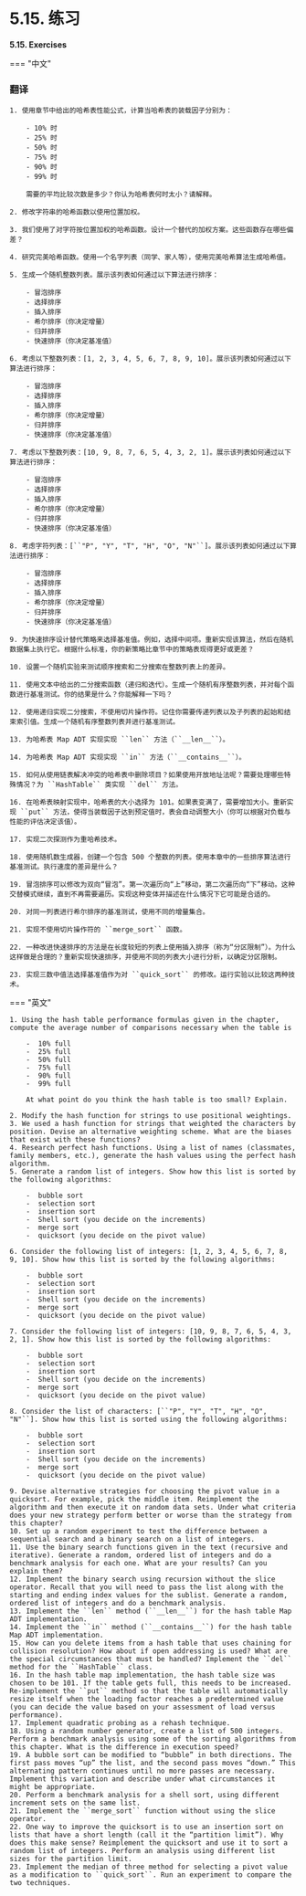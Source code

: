 # 5.15. 练习
    
**5.15. Exercises**

=== "中文"

### 翻译

    1. 使用章节中给出的哈希表性能公式，计算当哈希表的装载因子分别为：

        - 10% 时
        - 25% 时
        - 50% 时
        - 75% 时
        - 90% 时
        - 99% 时

        需要的平均比较次数是多少？你认为哈希表何时太小？请解释。

    2. 修改字符串的哈希函数以使用位置加权。

    3. 我们使用了对字符按位置加权的哈希函数。设计一个替代的加权方案。这些函数存在哪些偏差？

    4. 研究完美哈希函数。使用一个名字列表（同学、家人等），使用完美哈希算法生成哈希值。

    5. 生成一个随机整数列表。展示该列表如何通过以下算法进行排序：

        - 冒泡排序
        - 选择排序
        - 插入排序
        - 希尔排序（你决定增量）
        - 归并排序
        - 快速排序（你决定基准值）

    6. 考虑以下整数列表：[1, 2, 3, 4, 5, 6, 7, 8, 9, 10]。展示该列表如何通过以下算法进行排序：

        - 冒泡排序
        - 选择排序
        - 插入排序
        - 希尔排序（你决定增量）
        - 归并排序
        - 快速排序（你决定基准值）

    7. 考虑以下整数列表：[10, 9, 8, 7, 6, 5, 4, 3, 2, 1]。展示该列表如何通过以下算法进行排序：

        - 冒泡排序
        - 选择排序
        - 插入排序
        - 希尔排序（你决定增量）
        - 归并排序
        - 快速排序（你决定基准值）

    8. 考虑字符列表：[``"P", "Y", "T", "H", "O", "N"``]。展示该列表如何通过以下算法进行排序：

        - 冒泡排序
        - 选择排序
        - 插入排序
        - 希尔排序（你决定增量）
        - 归并排序
        - 快速排序（你决定基准值）

    9. 为快速排序设计替代策略来选择基准值。例如，选择中间项。重新实现该算法，然后在随机数据集上执行它。根据什么标准，你的新策略比章节中的策略表现得更好或更差？

    10. 设置一个随机实验来测试顺序搜索和二分搜索在整数列表上的差异。

    11. 使用文本中给出的二分搜索函数（递归和迭代）。生成一个随机有序整数列表，并对每个函数进行基准测试。你的结果是什么？你能解释一下吗？

    12. 使用递归实现二分搜索，不使用切片操作符。记住你需要传递列表以及子列表的起始和结束索引值。生成一个随机有序整数列表并进行基准测试。

    13. 为哈希表 Map ADT 实现实现 ``len`` 方法（``__len__``）。

    14. 为哈希表 Map ADT 实现实现 ``in`` 方法（``__contains__``）。

    15. 如何从使用链表解决冲突的哈希表中删除项目？如果使用开放地址法呢？需要处理哪些特殊情况？为 ``HashTable`` 类实现 ``del`` 方法。

    16. 在哈希表映射实现中，哈希表的大小选择为 101。如果表变满了，需要增加大小。重新实现 ``put`` 方法，使得当装载因子达到预定值时，表会自动调整大小（你可以根据对负载与性能的评估决定该值）。

    17. 实现二次探测作为重哈希技术。

    18. 使用随机数生成器，创建一个包含 500 个整数的列表。使用本章中的一些排序算法进行基准测试。执行速度的差异是什么？

    19. 冒泡排序可以修改为双向“冒泡”。第一次遍历向“上”移动，第二次遍历向“下”移动。这种交替模式继续，直到不再需要遍历。实现这种变体并描述在什么情况下它可能是合适的。

    20. 对同一列表进行希尔排序的基准测试，使用不同的增量集合。

    21. 实现不使用切片操作符的 ``merge_sort`` 函数。

    22. 一种改进快速排序的方法是在长度较短的列表上使用插入排序（称为“分区限制”）。为什么这样做是合理的？重新实现快速排序，并使用不同的列表大小进行分析，以确定分区限制。

    23. 实现三数中值法选择基准值作为对 ``quick_sort`` 的修改。运行实验以比较这两种技术。

=== "英文"

    1. Using the hash table performance formulas given in the chapter, compute the average number of comparisons necessary when the table is
        
        -  10% full
        -  25% full
        -  50% full
        -  75% full
        -  90% full
        -  99% full
        
        At what point do you think the hash table is too small? Explain.

    2. Modify the hash function for strings to use positional weightings.
    3. We used a hash function for strings that weighted the characters by position. Devise an alternative weighting scheme. What are the biases that exist with these functions?
    4. Research perfect hash functions. Using a list of names (classmates, family members, etc.), generate the hash values using the perfect hash algorithm.
    5. Generate a random list of integers. Show how this list is sorted by the following algorithms:

        -  bubble sort
        -  selection sort
        -  insertion sort
        -  Shell sort (you decide on the increments)
        -  merge sort
        -  quicksort (you decide on the pivot value)

    6. Consider the following list of integers: [1, 2, 3, 4, 5, 6, 7, 8, 9, 10]. Show how this list is sorted by the following algorithms:

        -  bubble sort
        -  selection sort
        -  insertion sort
        -  Shell sort (you decide on the increments)
        -  merge sort
        -  quicksort (you decide on the pivot value)

    7. Consider the following list of integers: [10, 9, 8, 7, 6, 5, 4, 3, 2, 1]. Show how this list is sorted by the following algorithms:

        -  bubble sort
        -  selection sort
        -  insertion sort
        -  Shell sort (you decide on the increments)
        -  merge sort
        -  quicksort (you decide on the pivot value)

    8. Consider the list of characters: [``"P", "Y", "T", "H", "O", "N"``]. Show how this list is sorted using the following algorithms:

        -  bubble sort
        -  selection sort
        -  insertion sort
        -  Shell sort (you decide on the increments)
        -  merge sort
        -  quicksort (you decide on the pivot value)

    9. Devise alternative strategies for choosing the pivot value in a quicksort. For example, pick the middle item. Reimplement the algorithm and then execute it on random data sets. Under what criteria does your new strategy perform better or worse than the strategy from this chapter?
    10. Set up a random experiment to test the difference between a sequential search and a binary search on a list of integers.
    11. Use the binary search functions given in the text (recursive and iterative). Generate a random, ordered list of integers and do a benchmark analysis for each one. What are your results? Can you explain them?
    12. Implement the binary search using recursion without the slice operator. Recall that you will need to pass the list along with the starting and ending index values for the sublist. Generate a random, ordered list of integers and do a benchmark analysis.
    13. Implement the ``len`` method (``__len__``) for the hash table Map ADT implementation.
    14. Implement the ``in`` method (``__contains__``) for the hash table Map ADT implementation.
    15. How can you delete items from a hash table that uses chaining for collision resolution? How about if open addressing is used? What are the special circumstances that must be handled? Implement the ``del`` method for the ``HashTable`` class.
    16. In the hash table map implementation, the hash table size was chosen to be 101. If the table gets full, this needs to be increased. Re-implement the ``put`` method so that the table will automatically resize itself when the loading factor reaches a predetermined value (you can decide the value based on your assessment of load versus performance).
    17. Implement quadratic probing as a rehash technique.
    18. Using a random number generator, create a list of 500 integers. Perform a benchmark analysis using some of the sorting algorithms from this chapter. What is the difference in execution speed?
    19. A bubble sort can be modified to “bubble” in both directions. The first pass moves “up” the list, and the second pass moves “down.” This alternating pattern continues until no more passes are necessary. Implement this variation and describe under what circumstances it might be appropriate.
    20. Perform a benchmark analysis for a shell sort, using different increment sets on the same list.
    21. Implement the ``merge_sort`` function without using the slice operator.
    22. One way to improve the quicksort is to use an insertion sort on lists that have a short length (call it the “partition limit”). Why does this make sense? Reimplement the quicksort and use it to sort a random list of integers. Perform an analysis using different list sizes for the partition limit.
    23. Implement the median of three method for selecting a pivot value as a modification to ``quick_sort``. Run an experiment to compare the two techniques.